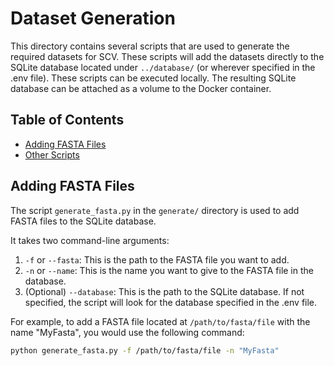 # Dataset Generation

This directory contains several scripts that are used to generate the required datasets for SCV.
These scripts will add the datasets directly to the SQLite database located under `../database/` (or wherever specified in the .env file).
These scripts can be executed locally. The resulting SQLite database can be attached as a volume to the Docker container.

## Table of Contents
- [Adding FASTA Files](#adding-fasta-files)
- [Other Scripts](#other-scripts)

## Adding FASTA Files

The script `generate_fasta.py` in the `generate/` directory is used to add FASTA files to the SQLite database. 

It takes two command-line arguments:

1. `-f` or `--fasta`: This is the path to the FASTA file you want to add.
2. `-n` or `--name`: This is the name you want to give to the FASTA file in the database.
3. (Optional) `--database`: This is the path to the SQLite database. If not specified, the script will look for the database specified in the .env file.

For example, to add a FASTA file located at `/path/to/fasta/file` with the name "MyFasta", you would use the following command:

```bash
python generate_fasta.py -f /path/to/fasta/file -n "MyFasta"
